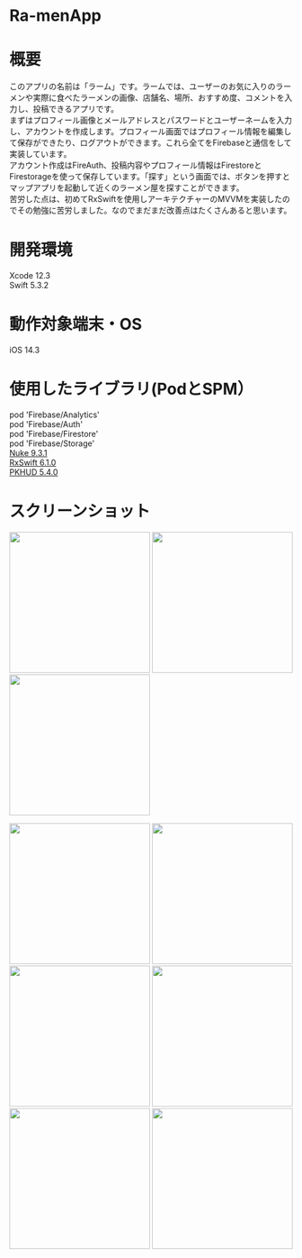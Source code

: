 # Ra-menApp  

# 概要  
このアプリの名前は「ラーム」です。ラームでは、ユーザーのお気に入りのラーメンや実際に食べたラーメンの画像、店舗名、場所、おすすめ度、コメントを入力し、投稿できるアプリです。  
まずはプロフィール画像とメールアドレスとパスワードとユーザーネームを入力し、アカウントを作成します。プロフィール画面ではプロフィール情報を編集して保存ができたり、ログアウトができます。これら全てをFirebaseと通信をして実装しています。  
アカウント作成はFireAuth、投稿内容やプロフィール情報はFirestoreとFirestorageを使って保存しています。「探す」という画面では、ボタンを押すとマップアプリを起動して近くのラーメン屋を探すことができます。  
苦労した点は、初めてRxSwiftを使用しアーキテクチャーのMVVMを実装したのでその勉強に苦労しました。なのでまだまだ改善点はたくさんあると思います。

# 開発環境  
Xcode 12.3  
Swift 5.3.2  

# 動作対象端末・OS  
iOS 14.3  

# 使用したライブラリ(PodとSPM）  
pod 'Firebase/Analytics'  
pod 'Firebase/Auth'  
pod 'Firebase/Firestore'  
pod 'Firebase/Storage'  
[Nuke 9.3.1](https://github.com/kean/Nuke)  
[RxSwift 6.1.0](https://github.com/ReactiveX/RxSwift)  
[PKHUD 5.4.0](https://github.com/pkluz/PKHUD)  

# スクリーンショット  
<img src="https://user-images.githubusercontent.com/65600700/117263717-83cffd80-ae8d-11eb-8f31-6cc06048dff1.PNG" width="250px">  <img src="https://user-images.githubusercontent.com/65600700/117263950-b974e680-ae8d-11eb-83c0-a4cbe54af47a.PNG" width="250px"> <img src="https://user-images.githubusercontent.com/65600700/117264075-d6a9b500-ae8d-11eb-8183-dc17dc4c5bd2.PNG" width="250px">

<img src="https://user-images.githubusercontent.com/65600700/117264201-f7720a80-ae8d-11eb-8c0e-13ce41f9c7c6.PNG" width="250px">  <img src="https://user-images.githubusercontent.com/65600700/117264354-1bcde700-ae8e-11eb-8e3a-98c7285d89e0.PNG" width="250px">  <img src="https://user-images.githubusercontent.com/65600700/117264560-4d46b280-ae8e-11eb-8604-1d28950bbca0.PNG" width="250px">  <img src="https://user-images.githubusercontent.com/65600700/117264701-70716200-ae8e-11eb-8bdd-a9263a49e7d0.PNG" width="250px">  <img src="https://user-images.githubusercontent.com/65600700/117264802-8f6ff400-ae8e-11eb-8dcf-c75afa9d0f6a.PNG" width="250px">   <img src="https://user-images.githubusercontent.com/65600700/117264912-ac0c2c00-ae8e-11eb-8e60-760b84bc6af8.PNG" width="250px"> 
